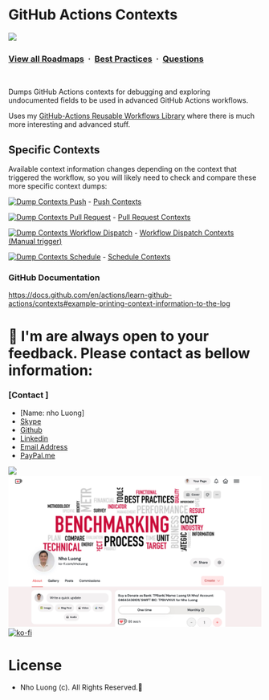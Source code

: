 # GitHub Actions Contexts

![](https://i.imgur.com/waxVImv.png)
### [View all Roadmaps](https://github.com/nholuongut/all-roadmaps) &nbsp;&middot;&nbsp; [Best Practices](https://github.com/nholuongut/all-roadmaps/blob/main/public/best-practices/) &nbsp;&middot;&nbsp; [Questions](https://www.linkedin.com/in/nholuong/)
<br/>

Dumps GitHub Actions contexts for debugging and exploring undocumented fields to be used in advanced GitHub Actions workflows.

Uses my [GitHub-Actions Reusable Workflows Library](https://github.com/nholuongut/github-actions) where there is much more interesting and advanced stuff.

## Specific Contexts

Available context information changes depending on the context that triggered the workflow, so you will likely need to check and compare these more specific context dumps:

[![Dump Contexts Push](https://github.com/nholuongut/github-actions-contexts/actions/workflows/dump_contexts.yaml/badge.svg?event=push)](https://github.com/nholuongut/github-actions-contexts/actions/workflows/dump_contexts.yaml?query=event%3Apush) - [Push Contexts](https://github.com/nholuongut/github-actions-contexts/actions/workflows/dump_contexts.yaml?query=event%3Apush)

[![Dump Contexts Pull Request](https://github.com/nholuongut/github-actions-contexts/actions/workflows/dump_contexts.yaml/badge.svg?event=pull_request&branch=branch_to_trigger_run)](https://github.com/nholuongut/github-actions-contexts/actions/workflows/dump_contexts.yaml?query=event%3Apull_request) - [Pull Request Contexts](https://github.com/nholuongut/github-actions-contexts/actions/workflows/dump_contexts.yaml?query=event%3Apull_request)

[![Dump Contexts Workflow Dispatch](https://github.com/nholuongut/github-actions-contexts/actions/workflows/dump_contexts.yaml/badge.svg?event=workflow_dispatch)](https://github.com/nholuongut/github-actions-contexts/actions/workflows/dump_contexts.yaml?query=event%3Aworkflow_dispatch) - [Workflow Dispatch Contexts (Manual trigger)](https://github.com/nholuongut/github-actions-contexts/actions/workflows/dump_contexts.yaml?query=event%3Aworkflow_dispatch)

[![Dump Contexts Schedule](https://github.com/nholuongut/github-actions-contexts/actions/workflows/dump_contexts.yaml/badge.svg?event=schedule)](https://github.com/nholuongut/github-actions-contexts/actions/workflows/dump_contexts.yaml?query=event%3Aschedule) - [Schedule Contexts](https://github.com/nholuongut/github-actions-contexts/actions/workflows/dump_contexts.yaml?query=event%3Aschedule)

### GitHub Documentation

<https://docs.github.com/en/actions/learn-github-actions/contexts#example-printing-context-information-to-the-log>

# 🚀 I'm are always open to your feedback.  Please contact as bellow information:
### [Contact ]
* [Name: nho Luong]
* [Skype](luongutnho_skype)
* [Github](https://github.com/nholuongut/)
* [Linkedin](https://www.linkedin.com/in/nholuong/)
* [Email Address](luongutnho@hotmail.com)
* [PayPal.me](https://www.paypal.com/paypalme/nholuongut)

![](https://i.imgur.com/waxVImv.png)
![](Donate.png)
[![ko-fi](https://ko-fi.com/img/githubbutton_sm.svg)](https://ko-fi.com/nholuong)

# License
* Nho Luong (c). All Rights Reserved.🌟
